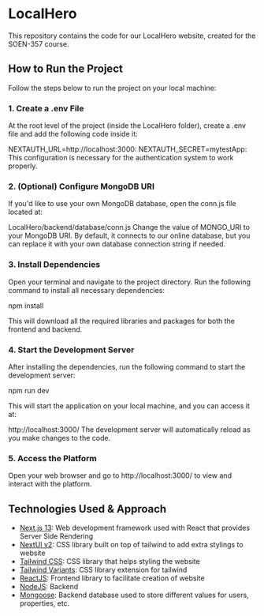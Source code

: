 # LocalHero
This repository contains the code for our LocalHero website, created for the SOEN-357 course.

## How to Run the Project
Follow the steps below to run the project on your local machine:

### 1. Create a .env File
At the root level of the project (inside the LocalHero folder), create a .env file and add the following code inside it:

NEXTAUTH_URL=http://localhost:3000:
NEXTAUTH_SECRET=mytestApp:
This configuration is necessary for the authentication system to work properly.

### 2. (Optional) Configure MongoDB URI
If you'd like to use your own MongoDB database, open the conn.js file located at:

LocalHero/backend/database/conn.js
Change the value of MONGO_URI to your MongoDB URI. By default, it connects to our online database, but you can replace it with your own database connection string if needed.

### 3. Install Dependencies
Open your terminal and navigate to the project directory. Run the following command to install all necessary dependencies:

npm install

This will download all the required libraries and packages for both the frontend and backend.

### 4. Start the Development Server
After installing the dependencies, run the following command to start the development server:

npm run dev

This will start the application on your local machine, and you can access it at:

http://localhost:3000/
The development server will automatically reload as you make changes to the code.

### 5. Access the Platform
Open your web browser and go to http://localhost:3000/ to view and interact with the platform.


## Technologies Used & Approach

- [Next.js 13](https://nextjs.org/docs/getting-started): Web development framework used with React that provides Server Side Rendering
- [NextUI v2](https://nextui.org/): CSS library built on top of tailwind to add extra stylings to website
- [Tailwind CSS](https://tailwindcss.com/): CSS library that helps styling the website
- [Tailwind Variants](https://tailwind-variants.org): CSS library extension for tailwind
- [ReactJS](https://www.typescriptlang.org/): Frontend library to facilitate creation of website
- [NodeJS](https://nodejs.org/en/): Backend
- [Mongoose](https://mongoosejs.com/docs/): Backend database used to store different values for users, properties, etc.
